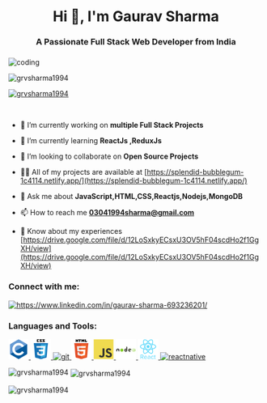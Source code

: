 <h1 align="center">Hi 👋, I'm Gaurav Sharma</h1>
<h3 align="center">A Passionate Full Stack Web Developer from India</h3>
<img align = "middle" alt ="coding" width="400" src="https://cdn.dribbble.com/users/1162077/screenshots/3848914/programmer.gif">
<p align="left"> <img src="https://komarev.com/ghpvc/?username=grvsharma1994&label=Profile%20views&color=0e75b6&style=flat" alt="grvsharma1994" /> </p>
<p align="left"> <a href="https://github.com/ryo-ma/github-profile-trophy"><img src="https://github-profile-trophy.vercel.app/?username=grvsharma1994" alt="grvsharma1994" /></a> </p>
<p align="left"> <a href="https://twitter.com/" target="blank"><img src="https://img.shields.io/twitter/follow/?logo=twitter&style=for-the-badge" alt="" /></a> </p>

- 🔭 I’m currently working on **multiple Full Stack Projects**

- 🌱 I’m currently learning **ReactJs ,ReduxJs**

- 👯 I’m looking to collaborate on **Open Source Projects**

- 👨‍💻 All of my projects are available at [https://splendid-bubblegum-1c4114.netlify.app/](https://splendid-bubblegum-1c4114.netlify.app/)

- 💬 Ask me about **JavaScript,HTML,CSS,Reactjs,Nodejs,MongoDB**

- 📫 How to reach me **03041994sharma@gmail.com**

- 📄 Know about my experiences [https://drive.google.com/file/d/12LoSxkyECsxU3OV5hF04scdHo2f1GgXH/view](https://drive.google.com/file/d/12LoSxkyECsxU3OV5hF04scdHo2f1GgXH/view)

<h3 align="left">Connect with me:</h3>
<p align="left">
<a href="https://www.linkedin.com/in/gaurav-sharma-693236201/" target="blank"><img align="center" src="https://raw.githubusercontent.com/rahuldkjain/github-profile-readme-generator/master/src/images/icons/Social/linked-in-alt.svg" alt="https://www.linkedin.com/in/gaurav-sharma-693236201/" height="30" width="40" /></a>
</p>

<h3 align="left">Languages and Tools:</h3>
<p align="left"> <a href="https://www.cprogramming.com/" target="_blank" rel="noreferrer"> <img src="https://raw.githubusercontent.com/devicons/devicon/master/icons/c/c-original.svg" alt="c" width="40" height="40"/> </a> <a href="https://www.w3schools.com/css/" target="_blank" rel="noreferrer"> <img src="https://raw.githubusercontent.com/devicons/devicon/master/icons/css3/css3-original-wordmark.svg" alt="css3" width="40" height="40"/> </a> <a href="https://git-scm.com/" target="_blank" rel="noreferrer"> <img src="https://www.vectorlogo.zone/logos/git-scm/git-scm-icon.svg" alt="git" width="40" height="40"/> </a> <a href="https://www.w3.org/html/" target="_blank" rel="noreferrer"> <img src="https://raw.githubusercontent.com/devicons/devicon/master/icons/html5/html5-original-wordmark.svg" alt="html5" width="40" height="40"/> </a> <a href="https://developer.mozilla.org/en-US/docs/Web/JavaScript" target="_blank" rel="noreferrer"> <img src="https://raw.githubusercontent.com/devicons/devicon/master/icons/javascript/javascript-original.svg" alt="javascript" width="40" height="40"/> </a> <a href="https://nodejs.org" target="_blank" rel="noreferrer"> <img src="https://raw.githubusercontent.com/devicons/devicon/master/icons/nodejs/nodejs-original-wordmark.svg" alt="nodejs" width="40" height="40"/> </a> <a href="https://reactjs.org/" target="_blank" rel="noreferrer"> <img src="https://raw.githubusercontent.com/devicons/devicon/master/icons/react/react-original-wordmark.svg" alt="react" width="40" height="40"/> </a> <a href="https://reactnative.dev/" target="_blank" rel="noreferrer"> <img src="https://reactnative.dev/img/header_logo.svg" alt="reactnative" width="40" height="40"/> </a> </p>

<p><img align="left" src="https://github-readme-stats.vercel.app/api/top-langs?username=grvsharma1994&show_icons=true&locale=en&layout=compact" alt="grvsharma1994" /></p>

<p>&nbsp;<img align="center" src="https://github-readme-stats.vercel.app/api?username=grvsharma1994&show_icons=true&locale=en" alt="grvsharma1994" /></p>

<p><img align="center" src="https://github-readme-streak-stats.herokuapp.com/?user=grvsharma1994&" alt="grvsharma1994" /></p>
